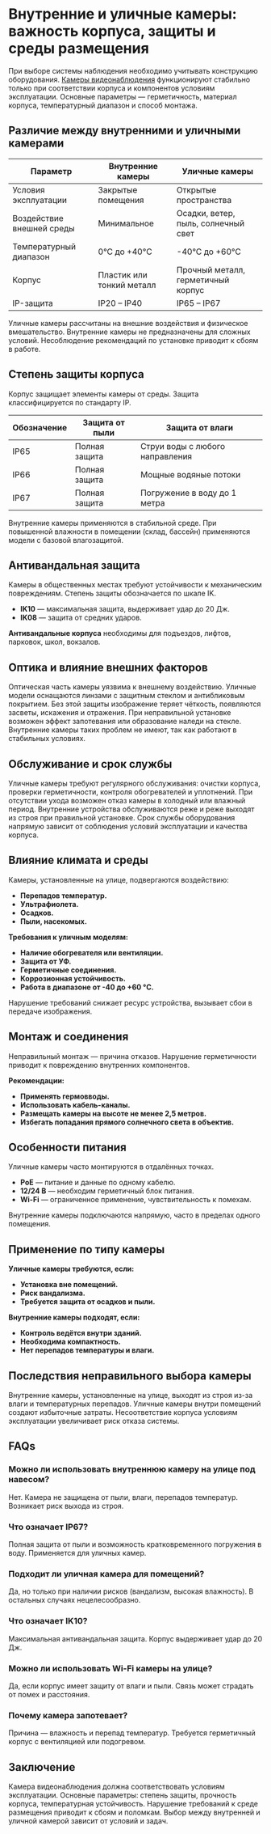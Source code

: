 # **Внутренние и уличные камеры: важность корпуса, защиты и среды размещения**

При выборе системы наблюдения необходимо учитывать конструкцию оборудования. [Камеры видеонаблюдения](https://hivideopro.com.ua/kamery-videonablyudeniya) функционируют стабильно только при соответствии корпуса и компонентов условиям эксплуатации. Основные параметры — герметичность, материал корпуса, температурный диапазон и способ монтажа.

## **Различие между внутренними и уличными камерами**

| Параметр | Внутренние камеры | Уличные камеры |
| --- | --- | --- |
| Условия эксплуатации | Закрытые помещения | Открытые пространства |
| Воздействие внешней среды | Минимальное | Осадки, ветер, пыль, солнечный свет |
| Температурный диапазон | 0°C до +40°C | -40°C до +60°C |
| Корпус | Пластик или тонкий металл | Прочный металл, герметичный корпус |
| IP-защита | IP20 – IP40 | IP65 – IP67 |

Уличные камеры рассчитаны на внешние воздействия и физическое вмешательство. Внутренние камеры не предназначены для сложных условий. Несоблюдение рекомендаций по установке приводит к сбоям в работе.

## **Степень защиты корпуса**

Корпус защищает элементы камеры от среды. Защита классифицируется по стандарту IP.

| Обозначение | Защита от пыли | Защита от влаги |
| --- | --- | --- |
| IP65 | Полная защита | Струи воды с любого направления |
| IP66 | Полная защита | Мощные водяные потоки |
| IP67 | Полная защита | Погружение в воду до 1 метра |

Внутренние камеры применяются в стабильной среде. При повышенной влажности в помещении (склад, бассейн) применяются модели с базовой влагозащитой.

## **Антивандальная защита**

Камеры в общественных местах требуют устойчивости к механическим повреждениям. Степень защиты обозначается по шкале IK.

- **IK10** — максимальная защита, выдерживает удар до 20 Дж.
- **IK08** — защита от средних ударов.

**Антивандальные корпуса** необходимы для подъездов, лифтов, парковок, школ, вокзалов.

## **Оптика и влияние внешних факторов**

Оптическая часть камеры уязвима к внешнему воздействию. Уличные модели оснащаются линзами с защитным стеклом и антибликовым покрытием. Без этой защиты изображение теряет чёткость, появляются засветы, искажения и отражения. При неправильной установке возможен эффект запотевания или образование наледи на стекле. Внутренние камеры таких проблем не имеют, так как работают в стабильных условиях.

## **Обслуживание и срок службы**

Уличные камеры требуют регулярного обслуживания: очистки корпуса, проверки герметичности, контроля обогревателей и уплотнений. При отсутствии ухода возможен отказ камеры в холодный или влажный период. Внутренние устройства обслуживаются реже и реже выходят из строя при правильной установке. Срок службы оборудования напрямую зависит от соблюдения условий эксплуатации и качества корпуса.

## **Влияние климата и среды**

Камеры, установленные на улице, подвергаются воздействию:

- **Перепадов температур.**
- **Ультрафиолета.**
- **Осадков.**
- **Пыли, насекомых.**

**Требования к уличным моделям:**

- **Наличие обогревателя или вентиляции.**
- **Защита от УФ.**
- **Герметичные соединения.**
- **Коррозионная устойчивость.**
- **Работа в диапазоне от -40 до +60 °C.**

Нарушение требований снижает ресурс устройства, вызывает сбои в передаче изображения.

## **Монтаж и соединения**

Неправильный монтаж — причина отказов. Нарушение герметичности приводит к повреждению внутренних компонентов.

**Рекомендации:**

- **Применять гермовводы.**
- **Использовать кабель-каналы.**
- **Размещать камеры на высоте не менее 2,5 метров.**
- **Избегать попадания прямого солнечного света в объектив.**

## **Особенности питания**

Уличные камеры часто монтируются в отдалённых точках.

- **PoE** — питание и данные по одному кабелю.
- **12/24 В** — необходим герметичный блок питания.
- **Wi-Fi** — ограниченное применение, чувствительность к помехам.

Внутренние камеры подключаются напрямую, часто в пределах одного помещения.

## **Применение по типу камеры**

**Уличные камеры требуются, если:**

- **Установка вне помещений.**
- **Риск вандализма.**
- **Требуется защита от осадков и пыли.**

**Внутренние камеры подходят, если:**

- **Контроль ведётся внутри зданий.**
- **Необходима компактность.**
- **Нет перепадов температуры и влаги.**

## **Последствия неправильного выбора камеры**

Внутренние камеры, установленные на улице, выходят из строя из-за влаги и температурных перепадов. Уличные камеры внутри помещений создают избыточные затраты. Несоответствие корпуса условиям эксплуатации увеличивает риск отказа системы.

## **FAQs**

### **Можно ли использовать внутреннюю камеру на улице под навесом?**

Нет. Камера не защищена от пыли, влаги, перепадов температур. Возникает риск выхода из строя.

### **Что означает IP67?**

Полная защита от пыли и возможность кратковременного погружения в воду. Применяется для уличных камер.

### **Подходит ли уличная камера для помещений?**

Да, но только при наличии рисков (вандализм, высокая влажность). В остальных случаях нецелесообразно.

### **Что означает IK10?**

Максимальная антивандальная защита. Корпус выдерживает удар до 20 Дж.

### **Можно ли использовать Wi-Fi камеры на улице?**

Да, если корпус имеет защиту от влаги и пыли. Связь может страдать от помех и расстояния.

### **Почему камера запотевает?**

Причина — влажность и перепад температур. Требуется герметичный корпус с вентиляцией или подогревом.

## **Заключение**

Камера видеонаблюдения должна соответствовать условиям эксплуатации. Основные параметры: степень защиты, прочность корпуса, температурная устойчивость. Нарушение требований к среде размещения приводит к сбоям и поломкам. Выбор между внутренней и уличной камерой зависит от условий и задач.
